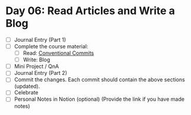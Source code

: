 # Day 06: Read Articles and Write a Blog

- [ ] Journal Entry (Part 1)
- [ ] Complete the course material:
  - [ ] Read: [Conventional Commits](https://www.conventionalcommits.org/en/v1.0.0/)
  - [ ] Write: Blog
- [ ] Mini Project / QnA
- [ ] Journal Entry (Part 2)
- [ ] Commit the changes. Each commit should contain the above sections (updated).
- [ ] Celebrate
- [ ] Personal Notes in Notion (optional) (Provide the link if you have made notes)
<!-- [x] to tick-->
